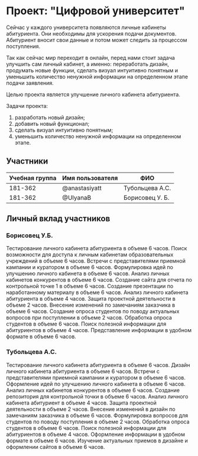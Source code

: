 # Проект: "Цифровой университет"

Сейчас у каждого университета появляются личные кабинеты абитуриента. Они необходимы для ускорения подачи документов. Абитуриент вносит свои данные и потом может следить за процессом поступления.

Так как сейчас мир переходит в онлайн, перед нами стоит задача улучшить сам личный кабинет, а именно: переработать дизайн, продумать новые функции, сделать визуал интуитивно понятным и уменьшить количество ненужной информации на определенном этапе подачи заявления.

Целью проекта является улучшение личного кабинета абитуриента.

Задачи проекта:
1) разработать новый дизайн;
2) добавить новый функционал;
3) сделать визуал интуитивно понятным;
4) уменьшить количество ненужной информации на определенном этапе.

## Участники

| Учебная группа | Имя пользователя | ФИО |
|----------------|------------------|--------------------------|
| 181-362 | @anastasiyatt | Тубольцева А.С. |
| 181-362 | @UlyanaB      | Борисовец У. Б. |

## Личный вклад участников

### Борисовец У.Б.

Тестирование личного кабинета абитуриента в объеме 6 часов. Поиск возможности для доступа к личным кабинетам образовательных учреждений в объеме 6 часов. Встречи с представителями приемной кампании и куратором в объеме 6 часов. Формулировка идей по улучшению личного кабинета в объеме 6 часов. Анализ личных кабинетов конкурентов в объеме 6 часов. Создание сайта для отчета по контрольной точке 1 в объеме 6 часов. Создание презентации по наработанному материалу в объеме 6 часов. Анализ личного кабинета абитуриента в объеме 4 часов. Защита проектной деятельности в объеме 2 часов. Внесение изменений по замечаниям заказчика в объеме 6 часов. Создание опроса студентов по поводу актуальных вопросов при поступлении в объеме 2 часов. Обработка опроса студентов в объеме 6 часов. Поиск полезной информации для абитуриентов в объеме 4 часов. Представление информации в удобном формате в объеме 6 часов.

### Тубольцева А.С. 

Тестирование личного кабинета абитуриента в объеме 6 часов. Дизайн личного кабинета абитуриента в объеме 6 часов. Встречи с представителями приемной кампании и куратором в объеме 6 часов. Оформление идей по улучшению личного кабинета в объеме 6 часов. Анализ личных кабинетов конкурентов в объеме 6 часов. Создание репозитория для контрольной точки в объеме 6 часов. Анализ личного кабинета абитуриент в объеме 4 часов. Защита проектной деятельности в объеме 2 часов. Внесение изменений в дизайн по замечаниям заказчика в объеме 6 часов. Формулировка вопросов для студентов по поводу поступления в объеме 2 часов. Обработка опроса студентов в объеме 6 часов. Поиск полезной информации для абитуриентов в объеме 4 часов. Оформление информации в удобном формате в объеме 6 часов. Изучение актуальных приемов в дизайне и оформлении сайтов в объеме 6 часов.
